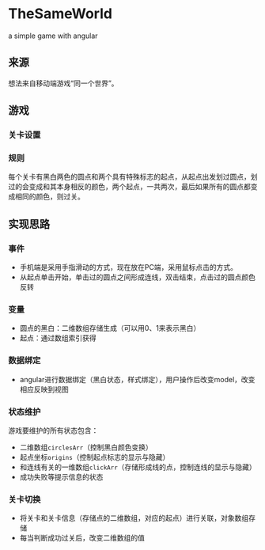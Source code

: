 # TheSameWorld
a simple game with angular

## 来源
想法来自移动端游戏“同一个世界”。

## 游戏
### 关卡设置

### 规则
每个关卡有黑白两色的圆点和两个具有特殊标志的起点，从起点出发划过圆点，划过的会变成和其本身相反的颜色，两个起点，一共两次，最后如果所有的圆点都变成相同的颜色，则过关。

## 实现思路
### 事件
- 手机端是采用手指滑动的方式，现在放在PC端，采用鼠标点击的方式。
- 从起点单击开始，单击过的圆点之间形成连线，双击结束，点击过的圆点颜色反转

### 变量
- 圆点的黑白：二维数组存储生成（可以用0、1来表示黑白）
- 起点：通过数组索引获得

### 数据绑定
- angular进行数据绑定（黑白状态，样式绑定），用户操作后改变model，改变相应反映到视图

### 状态维护
游戏要维护的所有状态包含：
- 二维数组`circlesArr`（控制黑白颜色变换）
- 起点坐标`origins`（控制起点标志的显示与隐藏）
- 和连线有关的一维数组`clickArr`（存储形成线的点，控制连线的显示与隐藏）
- 成功失败等提示信息的状态

### 关卡切换
- 将关卡和关卡信息（存储点的二维数组，对应的起点）进行关联，对象数组存储
- 每当判断成功过关后，改变二维数组的值
